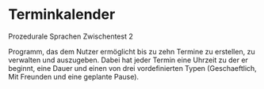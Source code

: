 # Terminkalender
Prozedurale Sprachen Zwischentest 2

Programm, das dem Nutzer ermöglicht bis zu zehn Termine zu erstellen, zu verwalten und auszugeben. Dabei hat jeder Termin eine Uhrzeit zu der er beginnt, eine Dauer und einen von drei vordefinierten Typen (Geschaeftlich, Mit Freunden und eine geplante Pause).
